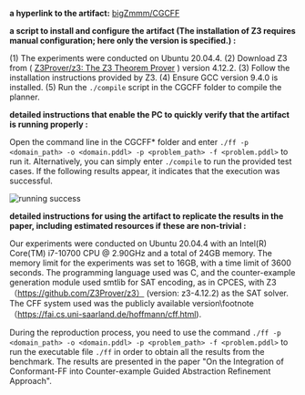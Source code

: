 
**a hyperlink to the artifact:** [bigZmmm/CGCFF](https://github.com/bigZmmm/CGCFF)

**a script to install and configure the artifact (The installation of Z3 requires manual configuration; here only the version is specified.) :** 

(1) The experiments were conducted on Ubuntu 20.04.4.
(2) Download Z3 from ( [Z3Prover/z3: The Z3 Theorem Prover](https://github.com/Z3Prover/z3) ) version 4.12.2.
(3) Follow the installation instructions provided by Z3.
(4) Ensure GCC version 9.4.0 is installed.
(5) Run the `./compile` script in the CGCFF folder to compile the planner.

**detailed instructions that enable the PC to quickly verify that the artifact is running properly :**

Open the command line in the CGCFF* folder and enter `./ff -p <domain_path> -o <domain.pddl> -p <problem_path> -f <problem.pddl>` to run it. Alternatively, you can simply enter `./compile` to run the provided test cases. If the following results appear, it indicates that the execution was successful.

![running success](https://github.com/user-attachments/assets/6eb0811b-a807-450c-83a7-bd02cd3cc510)

**detailed instructions for using the artifact to replicate the results in the paper, including estimated resources if these are non-trivial :**

Our experiments were conducted on Ubuntu 20.04.4 with an Intel(R) Core(TM) i7-10700 CPU @ 2.90GHz and a total of 24GB memory. 
The memory limit for the experiments was set to 16GB, with a time limit of 3600 seconds. The programming language used was C, and the counter-example generation module used smtlib for SAT encoding, as in CPCES, with Z3（https://github.com/Z3Prover/z3） (version: z3-4.12.2) as the SAT solver. 
The CFF system used was the publicly available version\footnote（https://fai.cs.uni-saarland.de/hoffmann/cff.html).

During the reproduction process, you need to use the command `./ff -p <domain_path> -o <domain.pddl> -p <problem_path> -f <problem.pddl>` to run the executable file `./ff` in order to obtain all the results from the benchmark. The results are presented in the paper "On the Integration of Conformant-FF into Counter-example Guided Abstraction Refinement Approach".
